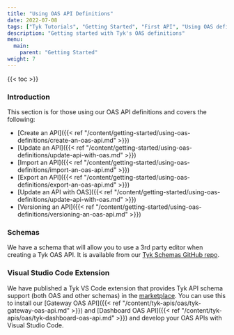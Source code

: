 ```yaml
---
title: "Using OAS API Definitions"
date: 2022-07-08
tags: ["Tyk Tutorials", "Getting Started", "First API", "Using OAS definitions"]
description: "Getting started with Tyk's OAS definitions"
menu:
  main:
    parent: "Getting Started"
weight: 7
---
```


{{< toc >}}

### Introduction

This section is for those using our OAS API definitions and covers the following:

- [Create an API]({{< ref "/content/getting-started/using-oas-definitions/create-an-oas-api.md" >}})
- [Update an API]({{< ref "/content/getting-started/using-oas-definitions/update-api-with-oas.md" >}})
- [Import an API]({{< ref "/content/getting-started/using-oas-definitions/import-an-oas-api.md" >}})
- [Export an API]({{< ref "/content/getting-started/using-oas-definitions/export-an-oas-api.md" >}})
- [Update an API with OAS]({{< ref "/content/getting-started/using-oas-definitions/update-api-with-oas.md" >}})
- [Versioning an API]({{< ref "/content/getting-started/using-oas-definitions/versioning-an-oas-api.md" >}})

### Schemas

We have a schema that will allow you to use a 3rd party editor when creating a Tyk OAS API. It is available from our [Tyk Schemas GitHub repo](https://github.com/TykTechnologies/tyk-schemas).

### Visual Studio Code Extension
We have published a Tyk VS Code extension that provides Tyk API schema support (both OAS and other schemas) in the [marketplace](https://marketplace.visualstudio.com/items?itemName=TykTechnologiesLimited.tyk-schemas). You can use this to install our [Gateway OAS API]({{< ref "/content/tyk-apis/oas/tyk-gateway-oas-api.md" >}}) and [Dashboard OAS API]({{< ref "/content/tyk-apis/oas/tyk-dashboard-oas-api.md" >}}) and develop your OAS APIs with Visual Studio Code.
